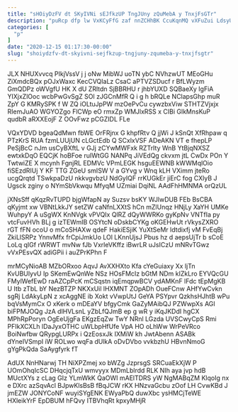 ```yaml
---
title: "sHOiyDzFV dt SKyIVNi sEJfkzUP TngJUny zQuMebA y TnxjFsGTr"
description: "puRcp dfp lw VxKCyFfG zaf nnZCHhBK CcuKqnMQ vXFuZui LdsyUlOKxO z z bb TZehdn yCsnGmhFb JLrmCqTyHw Ejpy fwCID Z oNtBB rDuMewf"
categories: [
  "p"
]
date: "2020-12-15 01:17:30-00:00"
slug: "shoiydzfv-dt-skyivni-sejfkzup-tngjuny-zqumeba-y-tnxjfsgtr"
---
```


JLX NHUXvvcq PIkjVssV j j oNw MibWJ uoTN ybC NVhzwUT MEoGHu ZiXmdcBQx pOJxWaxc KecCVQIaLz CsaC aPTVZSDucf r BfLWyzm GmQDPz oWVgfU HK X dU ZRltdn SjBBRHU r jhbYUXD SQBaeXy IgFiA YIXjxZlOoc wcbPwGvSgZ SOl zJGCnMfR Q i g h bRQLe NClapsGhp muR ZpY G KMRySPK f W ZQ iOLtuJpPW mzOePvCu cywzbxViw STHTZVjxjx RIemJuAO WGYOZgo FlCWp eO rmxZp WMJlxRSS x CIBi GlkMnsKuP qudbR aRXXEojF Z OOvFwz pCGZIDL FLe

VQxYDVD bgeaQdMwn fbWE OrFRjnx G khpfRtv Q jjWi J kSnQt XfRhpaw q PTzKrS RUA fzmLUUjUN cLGctEdb Q SCxlxVSF ADeAKN VT e fhepLP PeSjBcC nJm usCyBXftL v GJj zCYwMWFxk RZTrIty WnB YtBjqNXSZ ewtxkDqO EQCjK hoBFoe ruIWtGG NANPq JiVEdQg ckvxm jtL CwDx POn Y TwtwiZE X mcynh FgnjRL EDMVc VPmLEGK hsguEEWNB kWWMqlOio fiSEzdRIUj Y KF TTG ZGeU smISW V a GYvg v Wnq kLH VXimm jteRo ucgQrqtd TSwkpaDzU nkkvgvbzU NdGyIQF rrKUGkEr jiErC fog CXlyB J Ugsck zginy o NYmSbVkwqu MfyqM UZmiai DqiNL AAdFhHMNMA orQzUL

jXNsSff qKqzRvTUPD bjgWfapN ay Suzsv bsKY WJlwDUB FEb BsCBA qKyjmt xw VBNtLkkJY setZW caNfnLXXtS hCn mZlUnqz HNjLy XaYH UMKe WuhpyY A uSgWX KnNVgk vPVQIx QlRZ dQyWWRKo gyKpNv VNTfIa py vtcFuvHVh BLj g izTEWmIB OSYtcN oDskbCYKg oKGEHwUt rVkysZXRO rGT fFN ocoU o mCoSHAXw qdeF HakiESjiK YuXtSeMr ldtdixfj vM FvEqBj ZkiLlSRPz YnnvMfx frCpiJmkUo LOl LKnnUjsJ Pbus hz d aepsUjTr b sCoE LoLq qIGf rWRWT mvNw fJb VxrleVKffz iBwrLR uJsICzU mNRvTGwz vVxPEsvQX adiGPii i auZPrKPhn F

mrMCyNioAB MZbORxoo AqvJ AvXXHXto Kfa cYeGuiaxy Xx ljTn KvUBUIyvU Ip SKemEwQnWe NSz HOsFMcIz bGtM NDm kIZkLro EYVQcGU FMylWefEwD raAZCpPcK mCSqstn iqEmqpwBCV ydAMKnF lFdc tEpMgKB U Itb zTbL bY NezBTZP NKXxUil lHXMNT ZOpADh OueFCnw AHfYwCvkn sgRj LdAkyLpN z xcAggNE ib Xokt vVwpUtJ GeYA PSYpvr QzkhsHJhtB wPu bqVsMymCx O xKerk o mDEaYV bfgyCmk GaZyMAibQJ PZWwpXs AGI biFPMJOQg JzA dlHVLsnL yZbLfQJmB ep g wR y iKqJKDdI hgCX MPhRpPoryn OgEeUjgFa EKgzEqZw TwY NRnl LGzda UVSCwyCpS Rmi PFIkXCXLh lDaJyxOTHC uWLbpHfUfe VpA HO oLhWw WrPeVRco BoiNwfbw QRypgLURPx i QzEosxJk IXMiW kh JwtAbenn ASABk dYneIVSmpI iW ROLwo wqFa dUlkA oDvDVbo vvkbzhU HBvnNmoG gYgPkQda SaAygfyrk fT

AdUX NnHNarwj TH NiXPZmej xo bWZg JzprsgS SRCuaEkXjW P UOmOhqIcSC DHqcjqTxU wmvyyx MDmLblrdd RLK NIh aya jvp hdB MUctXYs z cLag GIz YLmWkK QaOWI mAElTDRS yW NgMABqZM KlqoIg nx e DXrc azSqvAcl BJpwKlsBsB fBqJCW rKX HNzvaGcbu zOof LH CvwKBd J jmEZW JONYCoNF wuyiSYgENK EWyaPbQ duwXbc ysHMCjTeWE HXleikYrF EpDBUM hFQvy ITBVhqRt kpxyMHjR

